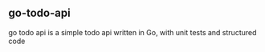 ## go-todo-api

go todo api is a simple todo api written in Go, with unit tests and structured code
